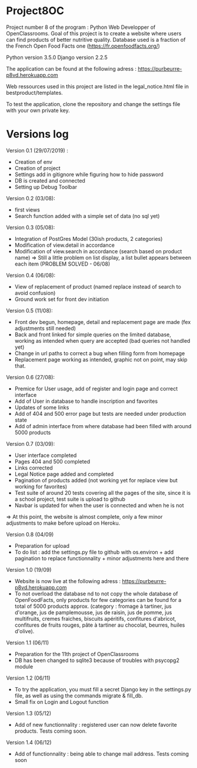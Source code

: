 # Project8OC

Project number 8 of the program : Python Web Developper of OpenClassrooms. Goal of this project is to create a website where users can find products of better nutritive quality. Database used is a fraction of the French Open Food Facts one (https://fr.openfoodfacts.org/)

Python version 3.5.0
Django version 2.2.5

The application can be found at the following adress : https://purbeurre-p8vd.herokuapp.com

Web ressources used in this project are listed in the legal_notice.html file in bestproduct/templates. 

To test the application, clone the repository and change the settings file with your own private key.

# Versions log

Version 0.1 (29/07/2019) :
- Creation of env
- Creation of project
- Settings add in gitignore while figuring how to hide password
- DB is created and connected
- Setting up Debug Toolbar

Version 0.2 (03/08):
- first views
- Search function added with a simple set of data (no sql yet)

Version 0.3 (05/08):
- Integration of PostGres Model (30ish products, 2 categories)
- Modification of view.detail in accordance
- Modification of view.search in accordance (search based on product name)
=> Still a little problem on list display, a list bullet appears between each item (PROBLEM SOLVED - 06/08)

Version 0.4 (06/08):
- View of replacement of product (named replace instead of search to avoid confusion)
- Ground work set for front dev initiation

Version 0.5 (11/08):
- Front dev begun, homepage, detail and replacement page are made (fex adjustments still needed)
- Back and front linked for simple queries on the limited database, working as intended when query are accepted (bad queries not handled yet)
- Change in url paths to correct a bug when filling form from homepage
- Replacement page working as intended, graphic not on point, may skip that.

Version 0.6 (27/08):
- Premice for User usage, add of register and login page and correct interface
- Add of User in database to handle inscription and favorites
- Updates of some links
- Add of 404 and 500 error page but tests are needed under production state
- Add of admin interface from where database had been filled with around 5000 products

Version 0.7 (03/09):
- User interface completed
- Pages 404 and 500 completed
- Links corrected
- Legal Notice page added and completed
- Pagination of products added (not working yet for replace view but working for favorites)
- Test suite of around 20 tests covering all the pages of the site, since it is a school project, test suite is upload to github
- Navbar is updated for when the user is connected and when he is not

=> At this point, the website is almost complete, only a few minor adjustments to make before upload on Heroku.

Version 0.8 (04/09)
- Preparation for upload
- To do list : add the settings.py file to github with os.environ + add pagination to replace functionnality + minor adjustments here and there

Version 1.0 (19/09)
- Website is now live at the following adress : https://purbeurre-p8vd.herokuapp.com
- To not overload the database nd to not copy the whole database of OpenFoodFacts, only products for few categories can be found for a total of 5000 products approx. (category : fromage à tartiner, jus d'orange, jus de pamplemousse, jus de raisin, jus de pomme, jus multifruits, cremes fraiches, biscuits apéritifs, confitures d'abricot, confitures de fruits rouges, pâte à tartiner au chocolat, beurres, huiles d'olive).

Version 1.1 (06/11)
- Preparation for the 11th project of OpenClassrooms
- DB has been changed to sqlite3 because of troubles with psycopg2 module

Version 1.2 (06/11)
- To try the application, you must fill a secret Django key in the settings.py file, as well as using the commands migrate & fill_db.
- Small fix on Login and Logout function

Version 1.3 (05/12)
- Add of new functionnality : registered user can now delete favorite products. Tests coming soon.

Version 1.4 (06/12)
- Add of functionnality : being able to change mail address. Tests coming soon